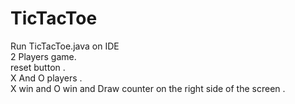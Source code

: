 # TicTacToe
Run TicTacToe.java on IDE                                                                                                                                 
2 Players game.                                                                                                                                                                                             
reset button .                                                                                                 
X And O players .                                                                                   
X win and O win and Draw counter on the right side of the screen .          
